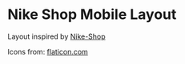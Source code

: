 # Nike Shop Mobile Layout

Layout inspired by [Nike-Shop](https://dribbble.com/shots/10751781-Nike-Shop)

Icons from: [flaticon.com](https://www.flaticon.com/)